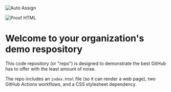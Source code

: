 ![Auto Assign](https://github.com/YoGeproo5/demo-repository/actions/workflows/auto-assign.yml/badge.svg)

![Proof HTML](https://github.com/YoGeproo5/demo-repository/actions/workflows/proof-html.yml/badge.svg)

# Welcome to your organization's demo respository
This code repository (or "repo") is designed to demonstrate the best GitHub has to offer with the least amount of noise.

The repo includes an `index.html` file (so it can render a web page), two GitHub Actions workflows, and a CSS stylesheet dependency.
